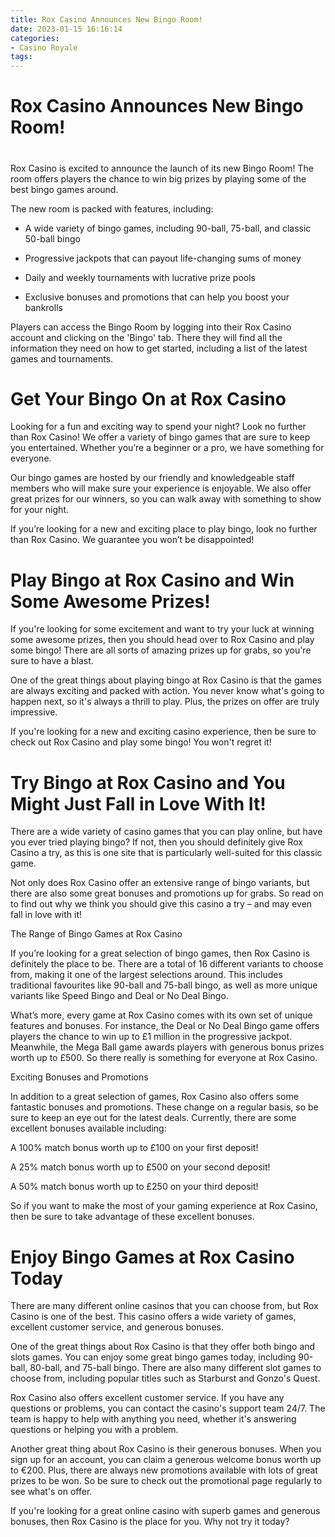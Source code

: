 ```yaml
---
title: Rox Casino Announces New Bingo Room!
date: 2023-01-15 16:16:14
categories:
- Casino Royale
tags:
---
```



#  Rox Casino Announces New Bingo Room!

#

Rox Casino is excited to announce the launch of its new Bingo Room! The room offers players the chance to win big prizes by playing some of the best bingo games around.

The new room is packed with features, including:

* A wide variety of bingo games, including 90-ball, 75-ball, and classic 50-ball bingo

* Progressive jackpots that can payout life-changing sums of money

* Daily and weekly tournaments with lucrative prize pools

* Exclusive bonuses and promotions that can help you boost your bankrolls


Players can access the Bingo Room by logging into their Rox Casino account and clicking on the 'Bingo' tab. There they will find all the information they need on how to get started, including a list of the latest games and tournaments.

#  Get Your Bingo On at Rox Casino

Looking for a fun and exciting way to spend your night? Look no further than Rox Casino! We offer a variety of bingo games that are sure to keep you entertained. Whether you’re a beginner or a pro, we have something for everyone.

Our bingo games are hosted by our friendly and knowledgeable staff members who will make sure your experience is enjoyable. We also offer great prizes for our winners, so you can walk away with something to show for your night.

If you’re looking for a new and exciting place to play bingo, look no further than Rox Casino. We guarantee you won’t be disappointed!

#  Play Bingo at Rox Casino and Win Some Awesome Prizes!

If you're looking for some excitement and want to try your luck at winning some awesome prizes, then you should head over to Rox Casino and play some bingo! There are all sorts of amazing prizes up for grabs, so you're sure to have a blast.

One of the great things about playing bingo at Rox Casino is that the games are always exciting and packed with action. You never know what's going to happen next, so it's always a thrill to play. Plus, the prizes on offer are truly impressive.

If you're looking for a new and exciting casino experience, then be sure to check out Rox Casino and play some bingo! You won't regret it!

#  Try Bingo at Rox Casino and You Might Just Fall in Love With It!

There are a wide variety of casino games that you can play online, but have you ever tried playing bingo? If not, then you should definitely give Rox Casino a try, as this is one site that is particularly well-suited for this classic game.

Not only does Rox Casino offer an extensive range of bingo variants, but there are also some great bonuses and promotions up for grabs. So read on to find out why we think you should give this casino a try – and may even fall in love with it!

The Range of Bingo Games at Rox Casino

If you’re looking for a great selection of bingo games, then Rox Casino is definitely the place to be. There are a total of 16 different variants to choose from, making it one of the largest selections around. This includes traditional favourites like 90-ball and 75-ball bingo, as well as more unique variants like Speed Bingo and Deal or No Deal Bingo.

What’s more, every game at Rox Casino comes with its own set of unique features and bonuses. For instance, the Deal or No Deal Bingo game offers players the chance to win up to £1 million in the progressive jackpot. Meanwhile, the Mega Ball game awards players with generous bonus prizes worth up to £500. So there really is something for everyone at Rox Casino.

Exciting Bonuses and Promotions

In addition to a great selection of games, Rox Casino also offers some fantastic bonuses and promotions. These change on a regular basis, so be sure to keep an eye out for the latest deals. Currently, there are some excellent bonuses available including:

A 100% match bonus worth up to £100 on your first deposit!

A 25% match bonus worth up to £500 on your second deposit!

A 50% match bonus worth up to £250 on your third deposit!

So if you want to make the most of your gaming experience at Rox Casino, then be sure to take advantage of these excellent bonuses.

#  Enjoy Bingo Games at Rox Casino Today

There are many different online casinos that you can choose from, but Rox Casino is one of the best. This casino offers a wide variety of games, excellent customer service, and generous bonuses.

One of the great things about Rox Casino is that they offer both bingo and slots games. You can enjoy some great bingo games today, including 90-ball, 80-ball, and 75-ball bingo. There are also many different slot games to choose from, including popular titles such as Starburst and Gonzo's Quest.

Rox Casino also offers excellent customer service. If you have any questions or problems, you can contact the casino's support team 24/7. The team is happy to help with anything you need, whether it's answering questions or helping you with a problem.

Another great thing about Rox Casino is their generous bonuses. When you sign up for an account, you can claim a generous welcome bonus worth up to €200. Plus, there are always new promotions available with lots of great prizes to be won. So be sure to check out the promotional page regularly to see what's on offer.

If you're looking for a great online casino with superb games and generous bonuses, then Rox Casino is the place for you. Why not try it today?